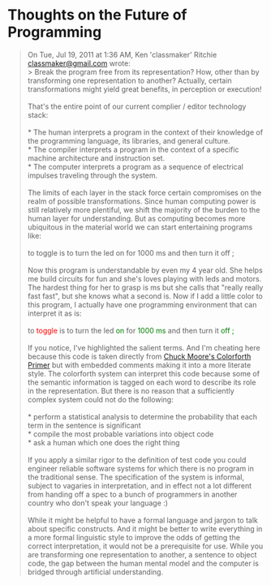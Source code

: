 Thoughts on the Future of Programming
=====================================

> On Tue, Jul 19, 2011 at 1:36 AM, Ken &#39;classmaker&#39; Ritchie <classmaker@gmail.com> wrote:<br>> Break the program free from its representation? How, other than by transforming one representation to another? Actually, certain transformations might yield great benefits, in perception or execution! <br><br>That&#39;s the entire point of our current complier / editor technology stack:<br><br>  * The human interprets a program in the context of their knowledge of the programming language, its libraries, and general culture.<br>  * The compiler interprets a program in the context of a specific machine architecture and instruction set.<br>  * The computer interprets a program as a sequence of electrical impulses traveling through  the system.<br><br>The limits of each layer in the stack force certain compromises on the realm of possible transformations.  Since human computing power is still relatively more plentiful, we shift the majority of the burden to the human layer for understanding.  But as computing becomes more ubiquitous in the material world we can start entertaining programs like:<br><br>   to toggle is to turn the led on for 1000 ms and then turn it off ;<br><br>Now this program is understandable by even my 4 year old.  She helps me build circuits for fun and she&#39;s loves playing with leds and motors.  The hardest thing for her to grasp is ms but she calls that "really really fast fast", but she knows what a second is.  Now if I add a little color to this program, I actually have one programming environment that can interpret it as is:<br><br>    to <span style="color: red">toggle</span> is to turn the led <span style="color: green">on</span> for <span style="color: green">1000 ms</span> and then turn it <span style="color: green">off ;</span><br><br>If you notice, I&#39;ve highlighted the salient terms.  And I&#39;m cheating here because this code is taken directly from <a href="http://colorforth.com/primer.htm ">Chuck Moore&#39;s Colorforth Primer</a> but with embedded comments making it into a more literate style.  The colorforth system can interpret this code because some of the semantic information is tagged on each word to describe its role in the representation.  But there is no reason that a sufficiently complex system could not do the following:<br><br>  * perform a statistical analysis to determine the probability that each term in the sentence is significant<br>  * compile the most probable variations into object code<br>  * ask a human which one does the right thing<br><br>If you apply a similar rigor to the definition of test code you could engineer reliable software systems for which there is no program in the traditional sense.  The specification of the system is informal, subject to vagaries in interpretation, and in effect not a lot different from handing off a spec to a bunch of programmers in another country who don&#39;t speak your language :)<br><br>While it might be helpful to have a formal language and jargon to talk about specific constructs.  And it might be better to write everything in a more formal linguistic style to improve the odds of getting the correct interpretation, it would not be a prerequisite for use.  While you are transforming one representation to another, a sentence to object code, the gap between the human mental model and the computer is bridged through artificial understanding.